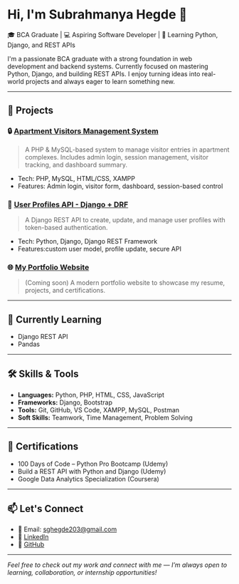 # Hi, I'm Subrahmanya Hegde 👋

🎓 BCA Graduate | 💻 Aspiring Software Developer | 🚀 Learning Python, Django, and REST APIs

I'm a passionate BCA graduate with a strong foundation in web development and backend systems. Currently focused on mastering Python, Django, and building REST APIs. 
I enjoy turning ideas into real-world projects and always eager to learn something new.

---

## 📌 Projects

### 🔒 [Apartment Visitors Management System](https://github.com/Hegdesubrahmanya/AVM-project)
> A PHP & MySQL-based system to manage visitor entries in apartment complexes. Includes admin login, session management, visitor tracking, and dashboard summary.
- Tech: PHP, MySQL, HTML/CSS, XAMPP
- Features: Admin login, visitor form, dashboard, session-based control

### 👤 [User Profiles API - Django + DRF](https://github.com/Hegdesubrahmanya/User_profiles_create)
> A Django REST API to create, update, and manage user profiles with token-based authentication.
- Tech: Python, Django, Django REST Framework
- Features:custom user model, profile update, secure API

### 🌐 [My Portfolio Website](#)
> (Coming soon) A modern portfolio website to showcase my resume, projects, and certifications.

---

## 🌱 Currently Learning
- Django REST API
- Pandas

---

## 🛠️ Skills & Tools

- **Languages:** Python, PHP, HTML, CSS, JavaScript  
- **Frameworks:** Django, Bootstrap  
- **Tools:** Git, GitHub, VS Code, XAMPP, MySQL, Postman  
- **Soft Skills:** Teamwork, Time Management, Problem Solving

---

## 📜 Certifications

- 100 Days of Code – Python Pro Bootcamp (Udemy)  
- Build a REST API with Python and Django (Udemy)  
- Google Data Analytics Specialization (Coursera)

---

## 📫 Let's Connect

- 📧 Email: sghegde203@gmail.com  
- 🔗 [LinkedIn](https://www.linkedin.com/in/subrahmanya-hegde-3a560230a)  
- 💼 [GitHub](https://github.com/Hegdesubrahmanya)

---

 *Feel free to check out my work and connect with me — I’m always open to learning, collaboration, or internship opportunities!*
